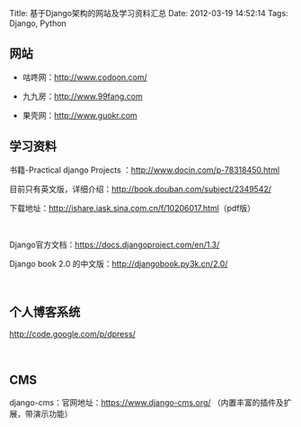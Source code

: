 Title: 基于Django架构的网站及学习资料汇总
Date: 2012-03-19 14:52:14
Tags: Django, Python

## 网站

 * 咕咚网：<http://www.codoon.com/>

 * 九九房：<http://www.99fang.com>

 * 果壳网：<http://www.guokr.com>

## 学习资料

书籍-Practical django Projects ：<http://www.docin.com/p-78318450.html>

目前只有英文版，详细介绍：<http://book.douban.com/subject/2349542/>

下载地址：<http://ishare.iask.sina.com.cn/f/10206017.html>（pdf版）

 

Django官方文档：<https://docs.djangoproject.com/en/1.3/>

Django book 2.0 的中文版：<http://djangobook.py3k.cn/2.0/>

 

## 个人博客系统

<http://code.google.com/p/dpress/>

 

## CMS

django-cms：官网地址：<https://www.django-cms.org/> （内置丰富的插件及扩展，带演示功能）
